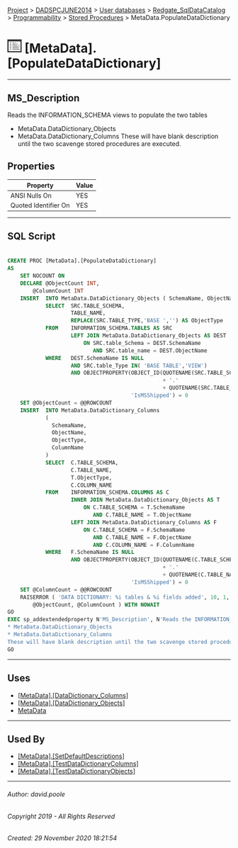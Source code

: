 #### 

[Project](../../../../../readme.md) > [DADSPCJUNE2014](../../../../readme.md) > [User databases](../../../readme.md) > [Redgate_SqlDataCatalog](../../readme.md) > [Programmability](../readme.md) > [Stored Procedures](Stored_Procedures.md) > MetaData.PopulateDataDictionary

# ![Stored Procedures](../../../../../Images/StoredProcedure32.png) [MetaData].[PopulateDataDictionary]

---

## <a name="#description"></a>MS_Description

Reads the INFORMATION_SCHEMA views to populate the two tables
* MetaData.DataDictionary_Objects 
* MetaData.DataDictionary_Columns
These will have blank description until the two scavenge stored procedures are executed.

## <a name="#properties"></a>Properties

| Property | Value |
|---|---|
| ANSI Nulls On | YES |
| Quoted Identifier On | YES |


---

## <a name="#sqlscript"></a>SQL Script

```sql

CREATE PROC [MetaData].[PopulateDataDictionary]
AS 
    SET NOCOUNT ON
    DECLARE @ObjectCount INT,
        @ColumnCount INT
    INSERT  INTO MetaData.DataDictionary_Objects ( SchemaName, ObjectName,ObjectType )
            SELECT  SRC.TABLE_SCHEMA,
                    TABLE_NAME,
					REPLACE(SRC.TABLE_TYPE,'BASE ','') AS ObjectType
            FROM    INFORMATION_SCHEMA.TABLES AS SRC
                    LEFT JOIN MetaData.DataDictionary_Objects AS DEST
                        ON SRC.table_Schema = DEST.SchemaName
                           AND SRC.table_name = DEST.ObjectName
            WHERE   DEST.SchemaName IS NULL
                    AND SRC.table_Type IN( 'BASE TABLE','VIEW')
                    AND OBJECTPROPERTY(OBJECT_ID(QUOTENAME(SRC.TABLE_SCHEMA)
                                                 + '.'
                                                 + QUOTENAME(SRC.TABLE_NAME)),
                                       'IsMSShipped') = 0
    SET @ObjectCount = @@ROWCOUNT
    INSERT  INTO MetaData.DataDictionary_Columns
            (
              SchemaName,
              ObjectName,
			  ObjectType,
              ColumnName
            )
            SELECT  C.TABLE_SCHEMA,
                    C.TABLE_NAME,
					T.ObjectType,
                    C.COLUMN_NAME
            FROM    INFORMATION_SCHEMA.COLUMNS AS C
                    INNER JOIN MetaData.DataDictionary_Objects AS T
                        ON C.TABLE_SCHEMA = T.SchemaName
                           AND C.TABLE_NAME = T.ObjectName
                    LEFT JOIN MetaData.DataDictionary_Columns AS F
                        ON C.TABLE_SCHEMA = F.SchemaName
                           AND C.TABLE_NAME = F.ObjectName
                           AND C.COLUMN_NAME = F.ColumnName
            WHERE   F.SchemaName IS NULL
                    AND OBJECTPROPERTY(OBJECT_ID(QUOTENAME(C.TABLE_SCHEMA)
                                                 + '.'
                                                 + QUOTENAME(C.TABLE_NAME)),
                                       'IsMSShipped') = 0
    SET @ColumnCount = @@ROWCOUNT
    RAISERROR ( 'DATA DICTIONARY: %i tables & %i fields added', 10, 1,
        @ObjectCount, @ColumnCount ) WITH NOWAIT
GO
EXEC sp_addextendedproperty N'MS_Description', N'Reads the INFORMATION_SCHEMA views to populate the two tables
* MetaData.DataDictionary_Objects 
* MetaData.DataDictionary_Columns
These will have blank description until the two scavenge stored procedures are executed.', 'SCHEMA', N'MetaData', 'PROCEDURE', N'PopulateDataDictionary', NULL, NULL
GO

```


---

## <a name="#uses"></a>Uses

* [[MetaData].[DataDictionary_Columns]](../../Tables/DataDictionary_Columns.md)
* [[MetaData].[DataDictionary_Objects]](../../Tables/DataDictionary_Objects.md)
* [MetaData](../../Security/Schemas/MetaData.md)


---

## <a name="#usedby"></a>Used By

* [[MetaData].[SetDefaultDescriptions]](SetDefaultDescriptions.md)
* [[MetaData].[TestDataDictionaryColumns]](TestDataDictionaryColumns.md)
* [[MetaData].[TestDataDictionaryObjects]](TestDataDictionaryObjects.md)


---

###### Author:  david.poole

###### Copyright 2019 - All Rights Reserved

###### Created: 29 November 2020 18:21:54

